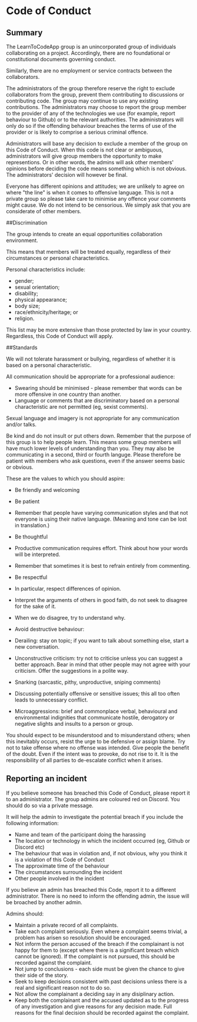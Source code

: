 # Code of Conduct

## Summary

The LearnToCodeApp group is an unincorporated group of individuals collaborating on a project. Accordingly, there are no foundational or constitutional documents governing conduct.

Similarly, there are no employment or service contracts between the collaborators.

The administrators of the group therefore reserve the right to exclude collaborators from the group, prevent them contributing to discussions or contributing code. The group may continue to use any existing contributions. The administrators may choose to report the group member to the provider of any of the technologies we use (for example, report behaviour to Github) or to the relevant authorities. The administrators will only do so if the offending behaviour breaches the terms of use of the provider or is likely to comprise a serious criminal offence. 

Administrators will base any decision to exclude a member of the group on this Code of Conduct. When this code is not clear or ambiguous, administrators will give group members the opportunity to make representions. Or in other words, the admins will ask other members' opinions before deciding the code means something which is not obvious. The administrators' decision will however be final.

Everyone has different opinions and attitudes; we are unlikely to agree on where "the line" is when it comes to offensive language. This is not a private group so please take care to minimise any offence your comments might cause. We do not intend to be censorious. We simply ask that you are considerate of other members.

##Discrimination

The group intends to create an equal opportunities collaboration environment.

This means that members will be treated equally, regardless of their circumstances or personal characteristics.

Personal characteristics include:

- gender;
- sexual orientation;
- disability;
- physical appearance;
- body size;
- race/ethnicity/heritage; or
- religion.

This list may be more extensive than those protected by law in your country. Regardless, this Code of Conduct will apply.

##Standards



We will not tolerate harassment or bullying, regardless of whether it is based on a personal characteristic.

All communication should be appropriate for a professional audience:

- Swearing should be minimised - please remember that words can be more offensive in one country than another.
- Language or comments that are discriminatory based on a personal characteristic are not permitted (eg, sexist comments).

Sexual language and imagery is not appropriate for any communication and/or talks.

Be kind and do not insult or put others down. Remember that the purpose of this group is to help people learn. This means some group members will have much lower levels of understanding than you. They may also be communicating in a second, third or fourth languge. Please therefore be patient with members who ask questions, even if the answer seems basic or obvious.

These are the values to which you should aspire:

- Be friendly and welcoming
- Be patient
- Remember that people have varying communication styles and that not everyone is using their native language. (Meaning and tone can be lost in translation.)
- Be thoughtful
- Productive communication requires effort. Think about how your words will be interpreted.
- Remember that sometimes it is best to refrain entirely from commenting.
- Be respectful
- In particular, respect differences of opinion.
- Interpret the arguments of others in good faith, do not seek to disagree for the sake of it.
- When we do disagree, try to understand why.
- Avoid destructive behaviour:

- Derailing: stay on topic; if you want to talk about something else, start a new conversation.
- Unconstructive criticism: try not to criticise unless you can suggest a better approach. Bear in mind that other people may not agree with your criticism. Offer the suggestions in a polite way.
- Snarking (sarcastic, pithy, unproductive, sniping comments)
- Discussing potentially offensive or sensitive issues; this all too often leads to unnecessary conflict.
- Microaggressions: brief and commonplace verbal, behavioural and environmental indignities that communicate hostile, derogatory or negative slights and insults to a person or group.

You should expect to be misunderstood and to misunderstand others; when this inevitably occurs, resist the urge to be defensive or assign blame. Try not to take offense where no offense was intended. Give people the benefit of the doubt. Even if the intent was to provoke, do not rise to it. It is the responsibility of all parties to de-escalate conflict when it arises.

## Reporting an incident

If you believe someone has breached this Code of Conduct, please report it to an administrator. The group admins are coloured red on Discord. You should do so via a private message.

It will help the admin to investigate the potential breach if you include the following information:

- Name and team of the participant doing the harassing
- The location or technology in which the incident occurred (eg, Github or Discord etc)
- The behaviour that was in violation and, if not obvious, why you think it is a violation of this Code of Conduct 
- The approximate time of the behaviour
- The circumstances surrounding the incident
- Other people involved in the incident

If you believe an admin has breached this Code, report it to a different administrator. There is no need to inform the offending admin, the issue will be broached by another admin.

Admins should:

- Maintain a private record of all complaints.
- Take each complaint seriously. Even where a complaint seems trivial, a problem has arisen so resolution should be encouraged.
- Not inform the person accused of the breach if the complainant is not happy for them to (except where there is a significant breach which cannot be ignored). If the complaint is not pursued, this should be recorded against the complaint.
- Not jump to conclusions - each side must be given the chance to give their side of the story.
- Seek to keep decisions consistent with past decisions unless there is a real and significant reason not to do so.
- Not allow the complainant a deciding say in any disiplinary action.
- Keep both the complainant and the accused updated as to the progress of any investigation and give reasons for any decision made. Full reasons for the final decision should be recorded against the complaint.
